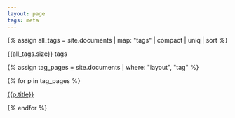 ```yaml
---
layout: page
tags: meta
---
```


{% assign all_tags = site.documents | map: "tags"  | compact | uniq | sort %}

{{all_tags.size}} tags

{% assign tag_pages = site.documents | where: "layout", "tag"  %}

{% for p in tag_pages %}

<a href="{{p.url}}">{{p.title}}</a>

{% endfor %}



